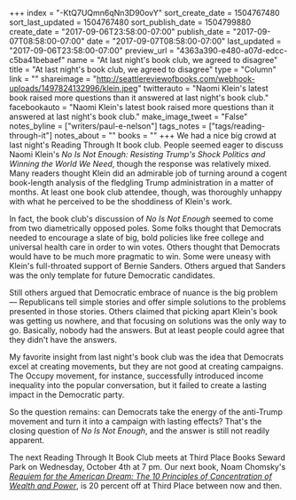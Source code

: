 +++
index = "-KtQ7UQmn6qNn3D90ovY"
sort_create_date = 1504767480
sort_last_updated = 1504767480
sort_publish_date = 1504799880
create_date = "2017-09-06T23:58:00-07:00"
publish_date = "2017-09-07T08:58:00-07:00"
date = "2017-09-07T08:58:00-07:00"
last_updated = "2017-09-06T23:58:00-07:00"
preview_url = "4363a390-e480-a07d-edcc-c5ba41bebaef"
name = "At last night's book club, we agreed to disagree"
title = "At last night's book club, we agreed to disagree"
type = "Column"
link = ""
shareimage = "http://seattlereviewofbooks.com/webhook-uploads/1497824132996/klein.jpeg"
twitterauto = "Naomi Klein's latest book raised more questions than it answered at last night's book club."
facebookauto = "Naomi Klein's latest book raised more questions than it answered at last night's book club."
make_image_tweet = "False"
notes_byline = ["writers/paul-e-nelson"]
tags_notes = ["tags/reading-through-it"]
notes_about = ""
books = ""
+++
We had a nice big crowd at last night's Reading Through It book club. People seemed eager to discuss Naomi Klein's *No Is Not Enough: Resisting Trump's Shock Politics and Winning the World We Need*, though the response was relatively mixed. Many readers thought Klein did an admirable job of turning around a cogent book-length analysis of the fledgling Trump administration in a matter of months. At least one book club attendee, though, was thoroughly unhappy with what he perceived to be the shoddiness of Klein's work.

In fact, the book club's discussion of *No Is Not Enough* seemed to come from two diametrically opposed poles. Some folks thought that Democrats needed to encourage a slate of big, bold policies like free college and universal health care in order to win votes. Others thought that Democrats would have to be much more pragmatic to win. Some were uneasy with Klein's full-throated support of Bernie Sanders. Others argued that Sanders was the only template for future Democratic candidates. 

Still others argued that Democratic embrace of nuance is the big problem — Republicans tell simple stories and offer simple solutions to the problems presented in those stories. Others claimed that picking apart Klein's book was getting us nowhere, and that focusing on solutions was the only way to go. Basically, nobody had the answers. But at least people could agree that they didn't have the answers.

My favorite insight from last night's book club was the idea that Democrats excel at creating movements, but they are not good at creating campaigns. The Occupy movement, for instance, successfully introduced income inequality into the popular conversation, but it failed to create a lasting impact in the Democratic party. 

So the question remains: can Democrats take the energy of the anti-Trump movement and turn it into a campaign with lasting effects? That's the closing question of *No Is Not Enough*, and the answer is still not readily apparent.

The next Reading Through It Book Club meets at Third Place Books Seward Park on Wednesday, October 4th at 7 pm. Our next book, Noam Chomsky's [*Requiem for the American Dream: The 10 Principles of Concentration of Wealth and Power*](http://www.penguinrandomhouse.com/books/548475/requiem-for-the-american-dream-by-noam-chomsky-edited-by-peter-hutchison-kelly-nyks-and-jared-p-scott/9781609807368/), is 20 percent off at Third Place between now and then.